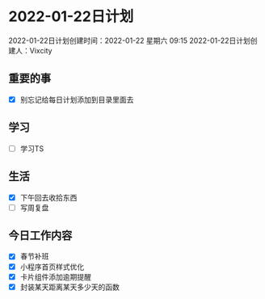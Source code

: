 # 2022-01-22日计划

2022-01-22日计划创建时间：2022-01-22 星期六  09:15
2022-01-22日计划创建人：Vixcity

## 重要的事
- [x] 别忘记给每日计划添加到目录里面去

## 学习
- [ ] 学习TS

## 生活
- [x] 下午回去收拾东西
- [ ] 写周复盘

## 今日工作内容
- [x] 春节补班
- [x] 小程序首页样式优化
- [x] 卡片组件添加逾期提醒
- [x] 封装某天距离某天多少天的函数
